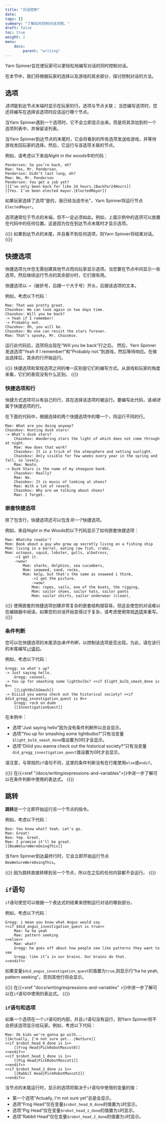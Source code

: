 ```yaml
---
title: "对话控制"
date: 
tags: []
summary: "了解如何控制对话流程。"
draft: false
toc: true
weight: 2
menu: 
    docs:
        parent: "writing"
---
```


Yarn Spinner旨在使玩家可以更轻松地编写对话的同时控制对话。

在本节中，我们将根据玩家的选择以及游戏的其余部分，探讨控制对话的方法。

## 选项

*选项*是到达节点末端时显示在玩家的行。选项与节点关联； 当您编写选项时，您还将编写在选择该选项时应该运行哪个节点。

当Yarn Spinner遇到一个选项时，它不会立即显示出来。而是将其添加到的一个选项列表中，并保留该列表。

当Yarn Spinner到达节点的末尾时，它会将看到的所有选项发送给游戏，并等待游戏发回玩家的选择。然后，它运行与该选项关联的节点。

例如，请考虑以下来自*Night in the woods*中的代码：

```yarn
Penderson: So you’re back, eh?
Mae: Yes, Mr. Penderson.
Penderson: Didn’t last long, eh?
Mae: No, Mr. Penderson
Penderson: You get a job yet?
[[I’ve only been back for like 24 hours.|BackFor24Hours]]
[[Yes. I’ve been elected mayor.|ElectedMayor]]
```

如果玩家选择了选项“是的，我已经当选市长”，Yarn Spinner将运行节点`ElectedMayor`。 

选项通常位于节点的末端，但不一定必须如此。例如，上面示例中的选项可以放置在代码中的任何位置。这是因为仅在到达节点末尾时才显示选项。 

{{<note>}}
如果到达节点的末尾，并且看不到任何选项，则Yarn Spinner将结束对话。
{{</note>}}

## 快捷选项

快捷选项允许您无需创建其他节点而向玩家显示选项。当您要在节点中间显示一些选项，然后继续运行节点的其余部分时，它们很有用。

快捷选项以`->`（破折号，后跟一个大于号）开头，后跟该选项的文本。 

例如，考虑以下代码：

```yarn
Mae: That was pretty great.
Chazokov: We can look again in two days time.
Chazokov: Will you be back?
-> Yeah if I remember!
-> Probably not.
Chazokov: Oh, you will be.
Chazokov: No one can resist the stars forever.
Mae: That’s spooky, Mr. Chazokov.
```

运行此代码后，选项将出现在“Will you be back”行之后。 然后，Yarn Spinner发送选项“Yeah if I remember!”和“Probably not.”到游戏，然后等待响应。在做出选择后，其余的行开始运行。 

{{<note>}}
快捷选项和常规选项之间的唯一区别是它们的编写方式。从游戏和玩家的角度来看，它们的表现没有什么区别。
{{</note>}}
 
### 快捷选项和行

快捷方式选项可以有自己的行，其在选择该选项时被运行。要编写此代码，请*缩进*属于快捷选项的行。 

在下面的代码中，根据选择的两个快捷选项中的哪一个，将运行不同的行。

```yarn
Mae: What are you doing anyway? 
Chazokov: Hunting dusk stars! 
-> What’s dusk stars? 
    Chazokov: Wandering stars the light of which does not come through at night. 
    Mae: How does that work? 
    Chazokov: It is a trick of the atmosphere and setting sunlight. 
    Chazokov: Only visible for few weeks every year in the spring and fall, so lovely. 
    Mae: Neato. 
-> Dusk Stars is the name of my shoegaze band. 
    Chazokov: Really? 
    Mae: No. 
    Chazokov: It is music of looking at shoes? 
    Mae: With a lot of reverb. 
    Chazokov: Why are we talking about shoes? 
    Mae: I forget. 
```

### 嵌套快捷选项

除了包含行，快捷选项还可以包含*另一个*快捷选项。 

例如，来自*Night in the Woods*的以下代码显示了如何嵌套快捷选项： 

```yarn
Mae: Whatcha readin'?
Mom: Book about a guy who grew up secretly living on a fishing ship
Mom: living in a barrel, eating raw fish, crabs,
Mom: octopus, squid, lobster, gulls, albatross,
    ->I get it.
    ->wow!
        Mom: sharks, dolphins, sea cucumbers,
        Mom: seaweed, sand, rocks,
        Mom: kelp, but that's the same as seaweed i think,
            ->I get the picture.
            ->wow!
            Mom: ropes, sails, one of the boats, the rigging,
            Mom: sailor shoes, sailor hats, sailor pants
            Mom: sailor shirts, sailor underwear (clean),
```                

{{<note>}}
使用嵌套的快捷选项创建非常复杂的嵌套结构很容易，但这会使您的对话难以在编辑器中阅读。如果您的对话开始变得过于复杂，请考虑使用常规[选项](#options)来重写。
{{</note>}}

### 条件判断

您可以在快捷选项的末尾添加*条件判断*，以控制该选项是否出现。为此，请在该行的末尾编写[`if`语句](#if-statements)。

例如，考虑以下代码：

```yarn
Gregg: so what's up?
-> Just saying hello.
    Gregg: coooool.
-> You up for smashing some lightbulbs? <<if $light_bulb_smash_done is 0>>
    [[LightBulbSmash]]
-> Diiiid you wanna check out the historical society? <<if $did_gregg_investigation_quest is 0>>
    Gregg: rock on dude
    [[InvestigationQuest]]
```

在本例中：

* 选项“Just saying hello”因为没有条件判断所以总会显示。
* 选项“You up for smashing some lightbulbs?”只有当变量`$light_bulb_smash_done`值设置为0时才会显示。
* 选项“Diiiid you wanna check out the historical society?”只有当变量`did_gregg_investigation_quest`值设置为0时才会显示。

请注意，与常规的`if`语句不同，这里的条件判断没有在行尾使用`else`或`endif`。

{{<note>}}
在{{<xref "/docs/writing/expressions-and-variables">}}中进一步了解可以在条件判断中使用的表达式。
{{</note>}}

## 跳转

**跳转**是一个立即开始运行另一个节点的指令。 

例如，考虑以下代码：

```yarn
Bea: You know what? Yeah. Let's go.
Mae: Great!
Bea: Yep. Great.
Mae: I promise it'll be great.
[[BeaWeSureWereDoingThis]]
```

当Yarn Spinner到达最终行时，它会立即开始运行节点`BeaWeSureWereDoingThis`。

{{<note>}}
因为跳转直接转移到另一个节点，所以在之后的任何内容都不会运行。
{{</note>}}

## `if`语句

`if`语句使您可以根据一个表达式的结果来控制运行对话的哪些部分。 

例如，考虑以下代码：

```yarn
Gregg: i mean you know what Angus would say
<<if $did_angus_investigation_quest is true>>
    Mae: ha ha yeah
    Mae: pattern seeking
<<else>>
    Mae: what?
    Gregg: he goes off about how people see like patterns they want to see
    Gregg: like it’s in our brains. Our brains do that.
<<endif>>
```

如果变量`$did_angus_investigation_quest`的值置为`true`,则显示行“ha ha yeah, pattern seeking”。否则其他行将会显示。

{{<note>}}
在{{<xref "docs/writing/expressions-and-variables" >}}中进一步了解可以在`if`语句中使用的表达式。
{{</note>}}


### `if`语句和选项

如果一个选项在一个`if`语句的内部，并且`if`语句没有运行，则Yarn Spinner将不会把该选项显示给玩家。例如，考虑以下代码：

```yarn
Mae: Ok kids we're gonna go with...
[[Actually, I'm not sure yet...|NotSure]]
<<if $robot_head_0_done is 1>>
    [[Frog Head|PickRobotMascot0]]
<<endif>>
<<if $robot_head_1_done is 1>>
    [[Pig Head|PickRobotMascot1]]
<<endif>>
<<if $robot_head_2_done is 1>>
    [[Rabbit Head|PickRobotMascot2]]
<<endif>>
```

当节点的末尾运行时，显示的选项将取决于`if`语句中使用的变量的值：

* 第一个选项“Actually, I'm not sure yet”总是会显示。
* 选项“Frog Head”仅在变量`$robot_head_0_done`的值置为`1`时显示。
* 选项“Pig Head”仅在变量`$robot_head_1_done`的值置为`1`时显示。
* 选项“Rabbit Head”仅在变量`$robot_head_2_done`的值置为`1`时显示。




